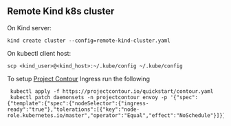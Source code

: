 ## Remote Kind k8s cluster

On Kind server:
```
kind create cluster --config=remote-kind-cluster.yaml
```

On kubectl client host:
```
scp <kind_user>@<kind_host>:~/.kube/config ~/.kube/config
```
To setup [Project Contour](https://projectcontour.io/) Ingress run the following
```
 kubectl apply -f https://projectcontour.io/quickstart/contour.yaml
 kubectl patch daemonsets -n projectcontour envoy -p '{"spec":{"template":{"spec":{"nodeSelector":{"ingress-ready":"true"},"tolerations":[{"key":"node-role.kubernetes.io/master","operator":"Equal","effect":"NoSchedule"}]}}}}'
```
